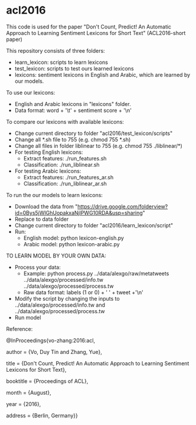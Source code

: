 # acl2016
This code is used for the paper "Don't Count, Predict! An Automatic Approach to Learning Sentiment Lexicons for Short Text" (ACL2016-short paper)

This repository consists of three folders:
  - learn_lexicon: scripts to learn lexicons
  - test_lexicon: scripts to test ours learned lexicons
  - lexicons: sentiment lexicons in English and Arabic, which are learned by our models.
  
To use our lexicons:
  - English and Arabic lexicons in "lexicons" folder.
  - Data format: word + '\t' + sentiment score + '\n'
  
To compare our lexicons with available lexicons:
  - Change current directory to folder "acl2016/test_lexicon/scripts"
  - Change all *.sh file to 755 (e.g. chmod 755 *.sh)
  - Change all files in folder liblinear to 755 (e.g. chmod 755 ./liblinear/*)
  - For testing English lexicons:
      + Extract features: ./run_features.sh
      + Classification: ./run_liblinear.sh
  - For testing Arabic lexicons:
      + Extract features: ./run_features_ar.sh
      + Classification: ./run_liblinear_ar.sh
      
To run the our models to learn lexicons:
  - Download the data from "https://drive.google.com/folderview?id=0Bys5jWIGhUopakxaNjlPWG10RDA&usp=sharing" 
  - Replace to data folder
  - Change current directory to folder "acl2016/learn_lexicon/script"
  - Run:
      + English model: python lexicon-english.py
      + Arabic model: python lexicon-arabic.py
	  
TO LEARN MODEL BY YOUR OWN DATA:
  - Process your data:
    + Example: python process.py ../data/alexgo/raw/metatweets ../data/alexgo/processed/info.tw ../data/alexgo/processed/process.tw
    + Raw data format: labels (1 or 0) + ' ' + tweet +'\n'
  - Modify the script by changing the inputs to ../data/alexgo/processed/info.tw and  ../data/alexgo/processed/process.tw
  - Run model
  


Reference:

@InProceedings{vo-zhang:2016:acl,

author    = {Vo, Duy Tin and Zhang, Yue},

title     = {Don't Count, Predict! An Automatic Approach to Learning Sentiment Lexicons for Short Text},

booktitle = {Proceedings of ACL},

month     = {August},

year      = {2016},

address   = {Berlin, Germany}}
